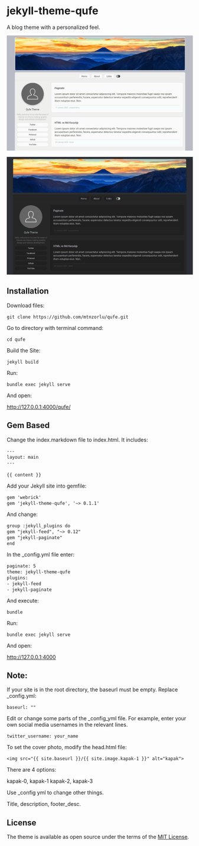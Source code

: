 # jekyll-theme-qufe

A blog theme with a personalized feel.

![screenshot](/assets/img/ss1.png)

![screenshot](/assets/img/ss2.png)

## Installation

Download files:

    git clone https://github.com/mtnzorlu/qufe.git


Go to directory with terminal command:

    cd qufe


Build the Site:

    jekyll build

Run:

    bundle exec jekyll serve

And open:

http://127.0.0.1:4000/qufe/


## Gem Based

Change the index.markdown file to index.html. It includes:

    ---
    layout: main
    ---

    {{ content }}

Add your Jekyll site into gemfile:
    
    gem 'webrick'
    gem 'jekyll-theme-qufe', '~> 0.1.1'

And change:

    group :jekyll_plugins do
    gem "jekyll-feed", "~> 0.12"
    gem "jekyll-paginate"
    end

In the _config.yml file enter:

    paginate: 5
    theme: jekyll-theme-qufe
    plugins:
    - jekyll-feed
    - jekyll-paginate

And execute:

    bundle

Run:

    bundle exec jekyll serve

And open:

http://127.0.0.1:4000

## Note: 

If your site is in the root directory, the baseurl must be empty. Replace _config.yml:

    baseurl: ""


Edit or change some parts of the _config_yml file. For example, enter your own social media usernames in the relevant lines.

    twitter_username: your_name

To set the cover photo, modify the head.html file:

    <img src="{{ site.baseurl }}/{{ site.image.kapak-1 }}" alt="kapak">

There are 4 options:

kapak-0, kapak-1 kapak-2, kapak-3

Use _config yml to change other things.

Title, description, footer_desc.

## License

The theme is available as open source under the terms of the [MIT License](https://opensource.org/licenses/MIT).

